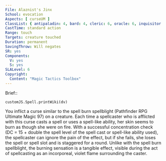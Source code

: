 ```yaml
---
File: Alaznist's Jinx
School: evocation
Aspects: [ curseUM ]
ClassList: { antipaladin: 4, bard: 4, cleric: 6, oracle: 6, inquisitor: 5, occultist: 5, psychic: 6, shaman: 5, sorcerer: 6, wizard: 6, witch: 5 }
CastTime: standard action
Range: touch
Targets: creature touched
Duration: permanent
SavingThrow: Will negates
SR: yes
Components:
  V: yes
  S: yes
SLALevel: 6
Copyright:
  Content: "Magic Tactics Toolbox"
---
```

Brief:: 

```dataviewjs
customJS.Spell.printWiki(dv)
```

You inflict a curse similar to the spell burn spellblight (Pathfinder RPG Ultimate Magic 97) on a creature. Each time a spellcaster who is afflicted with this curse casts a spell or uses a spell-like ability, her skin seems to burn as though she were on fire. With a successful concentration check (DC = 15 + double the spell level of the spell cast or spell-like ability used), the spellcaster can ignore the pain of the effect, but if she fails, she loses the spell or spell slot and is staggered for a round.  Unlike with the spell burn spellblight, the burning sensation is a tangible effect, visible during the act of spellcasting as an incorporeal, violet flame surrounding the caster.
